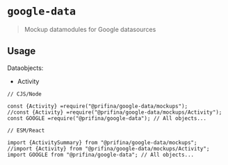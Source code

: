 # `google-data`

> Mockup datamodules for Google datasources

## Usage

Dataobjects:

- Activity

```
// CJS/Node

const {Activity} =require("@prifina/google-data/mockups");
//const {Activity} =require("@prifina/google-data/mockups/Activity");
const GOOGLE =require("@prifina/google-data"); // All objects...

```

```
// ESM/React

import {ActivitySummary} from "@prifina/google-data/mockups";
//import {Activity} from "@prifina/google-data/mockups/Activity";
import GOOGLE from "@prifina/google-data"; // All objects...

```

